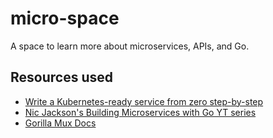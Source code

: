 # micro-space

A space to learn more about microservices, APIs, and Go.

## Resources used

- [Write a Kubernetes-ready service from zero step-by-step](https://blog.gopheracademy.com/advent-2017/kubernetes-ready-service/)
- [Nic Jackson's Building Microservices with Go YT series](https://www.youtube.com/watch?v=VzBGi_n65iU)
- [Gorilla Mux Docs](https://github.com/gorilla/mux)
